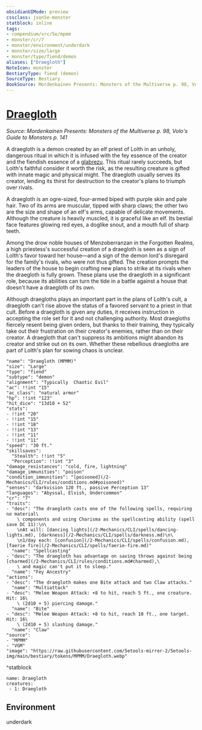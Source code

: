 ```yaml
---
obsidianUIMode: preview
cssclass: json5e-monster
statblock: inline
tags:
- compendium/src/5e/mpmm
- monster/cr/7
- monster/environment/underdark
- monster/size/large
- monster/type/fiend/demon
aliases: ["Draegloth"]
NoteIcon: monster
BestiaryType: fiend (demon)
SourceType: Bestiary
BookSource: Mordenkainen Presents: Monsters of the Multiverse p. 98, Volo's Guide to Monsters p. 141
---
```

# [Draegloth](2-Mechanics\CLI\bestiary\fiend/draegloth-mpmm.md)
*Source: Mordenkainen Presents: Monsters of the Multiverse p. 98, Volo's Guide to Monsters p. 141*  

A draegloth is a demon created by an elf priest of Lolth in an unholy, dangerous ritual in which it is infused with the fey essence of the creator and the fiendish essence of a [glabrezu](/2-Mechanics/CLI/bestiary/fiend/glabrezu.md). This ritual rarely succeeds, but Lolth's faithful consider it worth the risk, as the resulting creature is gifted with innate magic and physical might. The draegloth usually serves its creator, lending its thirst for destruction to the creator's plans to triumph over rivals.

A draegloth is an ogre-sized, four-armed biped with purple skin and pale hair. Two of its arms are muscular, tipped with sharp claws; the other two are the size and shape of an elf's arms, capable of delicate movements. Although the creature is heavily muscled, it is graceful like an elf. Its bestial face features glowing red eyes, a doglike snout, and a mouth full of sharp teeth.

Among the drow noble houses of Menzoberranzan in the Forgotten Realms, a high priestess's successful creation of a draegloth is seen as a sign of Lolth's favor toward her house—and a sign of the demon lord's disregard for the family's rivals, who were not thus gifted. The creation prompts the leaders of the house to begin crafting new plans to strike at its rivals when the draegloth is fully grown. These plans use the draegloth in a significant role, because its abilities can turn the tide in a battle against a house that doesn't have a draegloth of its own.

Although draegloths plays an important part in the plans of Lolth's cult, a draegloth can't rise above the status of a favored servant to a priest in that cult. Before a draegloth is given any duties, it receives instruction in accepting the role set for it and not challenging authority. Most draegloths fiercely resent being given orders, but thanks to their training, they typically take out their frustration on their creator's enemies, rather than on their creator. A draegloth that can't suppress its ambitions might abandon its creator and strike out on its own. Whether these rebellious draegloths are part of Lolth's plan for sowing chaos is unclear.

```statblock
"name": "Draegloth (MPMM)"
"size": "Large"
"type": "fiend"
"subtype": "demon"
"alignment": "Typically  Chaotic Evil"
"ac": !!int "15"
"ac_class": "natural armor"
"hp": !!int "123"
"hit_dice": "13d10 + 52"
"stats":
- !!int "20"
- !!int "15"
- !!int "18"
- !!int "13"
- !!int "11"
- !!int "11"
"speed": "30 ft."
"skillsaves":
  "Stealth": !!int "5"
  "Perception": !!int "3"
"damage_resistances": "cold, fire, lightning"
"damage_immunities": "poison"
"condition_immunities": "[poisoned](/2-Mechanics/CLI/rules/conditions.md#poisoned)"
"senses": "darkvision 120 ft., passive Perception 13"
"languages": "Abyssal, Elvish, Undercommon"
"cr": "7"
"traits":
- "desc": "The draegloth casts one of the following spells, requiring no material\
    \ components and using Charisma as the spellcasting ability (spell save DC 11):\n\
    \nAt will: [dancing lights](/2-Mechanics/CLI/spells/dancing-lights.md), [darkness](/2-Mechanics/CLI/spells/darkness.md)\n\
    \n1/day each: [confusion](/2-Mechanics/CLI/spells/confusion.md), [faerie fire](/2-Mechanics/CLI/spells/faerie-fire.md)"
  "name": "Spellcasting"
- "desc": "The draegloth has advantage on saving throws against being [charmed](/2-Mechanics/CLI/rules/conditions.md#charmed),\
    \ and magic can't put it to sleep."
  "name": "Fey Ancestry"
"actions":
- "desc": "The draegloth makes one Bite attack and two Claw attacks."
  "name": "Multiattack"
- "desc": "Melee Weapon Attack: +8 to hit, reach 5 ft., one creature. Hit: 16\
    \ (2d10 + 5) piercing damage."
  "name": "Bite"
- "desc": "Melee Weapon Attack: +8 to hit, reach 10 ft., one target. Hit: 16\
    \ (2d10 + 5) slashing damage."
  "name": "Claw"
"source":
- "MPMM"
- "VGM"
"image": "https://raw.githubusercontent.com/5etools-mirror-2/5etools-img/main/bestiary/tokens/MPMM/Draegloth.webp"
```
^statblock

```encounter-table
name: Draegloth
creatures:
 - 1: Draegloth
```

## Environment

underdark